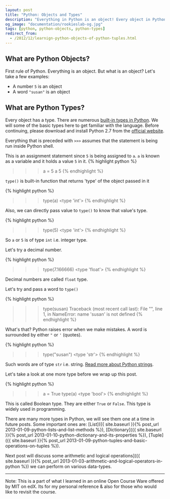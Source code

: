 ```yaml
---
layout: post
title: "Python: Objects and Types"
description: "Everything in Python is an object! Every object in Python has a type. This post discusses some of them with examples"
og_image: "documentation/rookieslab-og.jpg"
tags: [python, python-objects, python-types]
redirect_from:
  - /2012/12/learnign-python-objects-of-python-tuples.html
---
```


## What are Python Objects?

First rule of Python. Everything is an object. But what is an object?
Let's take a few examples:

 * A number `5` is an object
 * A word `"susan"` is an object

## What are Python Types?

Every object has a type. There are numerous [built-in types in Python](https://docs.python.org/2/library/types.html).
We will some of the basic types here to get familiar with the language. Before continuing, please download and install Python 2.7 from the [official website](https://www.python.org/download/releases/2.7/).

Everything that is preceded with `>>>` assumes that the statement is being run inside Python shell.

This is an assignment statement since `5` is being assigned to `a`. `a` is known as a variable and it holds a value `5` in it.
{% highlight python %}
>>> a = 5
>>> a
5
{% endhighlight %}

`type()` is built-in function that returns 'type' of the object passed in it

{% highlight python %}
>>> type(a)
<type 'int'>
{% endhighlight %}

Also, we can directly pass value to `type()` to know that value's type.

{% highlight python %}
>>> type(5)
<type 'int'>
{% endhighlight %}

So `a` or `5` is of type `int` i.e. integer type.

Let's try a decimal number.

{% highlight python %}
>>> type(7.166666)
<type 'float'>
{% endhighlight %}

Decimal numbers are called `float` type.

Let's try and pass a word to `type()`

{% highlight python %}
>>> type(susan)
Traceback (most recent call last):
  File "<stdin>", line 1, in <module>
NameError: name 'susan' is not defined
{% endhighlight %}

What's that? Python raises error when we make mistakes. A word is surrounded by either `"` or `'` (quotes).

{% highlight python %}
>>> type("susan")
<type 'str'>
{% endhighlight %}

Such words are of type `str` i.e. string. [Read more about Python strings](#).

Let's take a look at one more type before we wrap up this post.

{% highlight python %}
>>> a = True
>>> type(a)
<type 'bool'>
{% endhighlight %}

This is called Boolean type. They are either `True` or `False`. This type is widely used in programming.

There are many more types in Python, we will see them one at a time in future posts. Some important ones are: [List]({{ site.baseurl }}{% post_url 2013-01-09-python-lists-and-list-methods %}), [Dictionary]({{ site.baseurl }}{% post_url 2013-01-10-python-dictionary-and-its-properties %}), [Tuple]({{ site.baseurl }}{% post_url 2013-01-09-python-tuples-and-basic-operations-on-tuples %}).

Next post will discuss some arithmetic and logical operations]({{ site.baseurl }}{% post_url 2013-01-03-arithmetic-and-logical-operators-in-python %}) we can perform on various data-types.

---

Note:
This is a part of what I learned in an online Open Course Ware offered by MIT on edX.
Its for my personal reference & also for those who would like to revisit the course.
